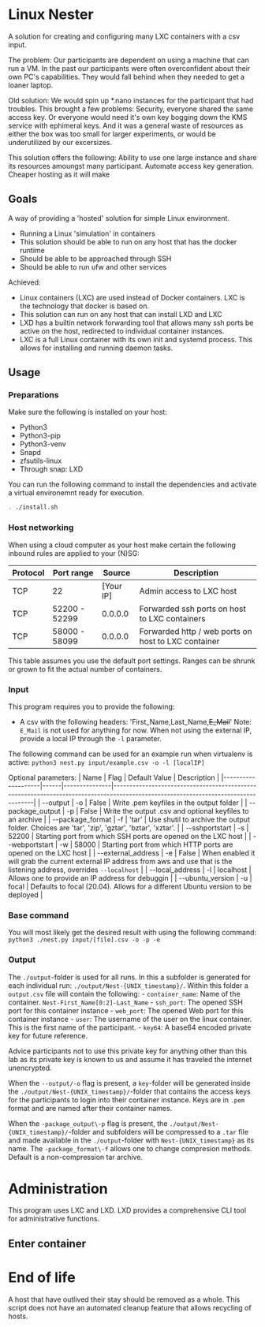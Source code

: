 # Linux Nester
A solution for creating and configuring many LXC containers with a csv input.

The problem: Our participants are dependent on using a machine that can run a VM. In the past our participants were often overconfident about their own PC's capabilities. They would fall behind when they needed to get a loaner laptop.

Old solution: We would spin up *.nano instances for the participant that had troubles. This brought a few problems: Security, everyone shared the same access key. Or everyone would need it's own key bogging down the KMS service with ephimeral keys. And it was a general waste of resources as either the box was too small for larger experiments, or would be underutilized by our excersizes. 

This solution offers the following: Ability to use one large instance and share its resources amoungst many participant. Automate access key generation. Cheaper hosting as it will make

## Goals
A way of providing a 'hosted' solution for simple Linux environment.
- Running a Linux 'simulation' in containers
- This solution should be able to run on any host that has the docker runtime
- Should be able to be approached through SSH
- Should be able to run ufw and other services

Achieved:
- Linux containers (LXC) are used instead of Docker containers. LXC is the technology that docker is based on.
- This solution can run on any host that can install LXD and LXC
- LXD has a builtin network forwarding tool that allows many ssh ports be active on the host, redirected to individual container instances.
- LXC is a full Linux container with its own init and systemd process. This allows for installing and running daemon tasks.

## Usage
### Preparations
Make sure the following is installed on your host:
- Python3
- Python3-pip
- Python3-venv
- Snapd
- zfsutils-linux
- Through snap: LXD

You can run the following command to install the dependencies and activate a virtual environemnt ready for execution.
```sh
. ./install.sh
```

### Host networking
When using a cloud computer as your host make certain the following inbound rules are applied to your (N)SG:

| Protocol | Port range    | Source    | Description                                         |
|----------|---------------|-----------|-----------------------------------------------------|
| TCP      | 22            | [Your IP] | Admin access to LXC host                            |
| TCP      | 52200 - 52299 | 0.0.0.0   | Forwarded ssh ports on host to LXC containers       |
| TCP      | 58000 - 58099 | 0.0.0.0   | Forwarded http / web ports on host to LXC container |

This table assumes you use the default port settings. Ranges can be shrunk or grown to fit the actual number of containers.

### Input
This program requires you to provide the following:
- A csv with the following headers: 'First_Name,Last_Name,~~E_Mail~~'
Note: `E_Mail` is not used for anything for now.
When not using the external IP, provide a local IP through the `-l` parameter.

The following command can be used for an example run when virtualenv is active:
`python3 nest.py input/example.csv -o -l [localIP]`

Optional parameters:
| Name               | Flag | Default Value | Description                                                                                                                       |
|--------------------|------|---------------|-----------------------------------------------------------------------------------------------------------------------------------|
| --output           | -o   | False         | Write .pem keyfiles in the output folder                                                                                          |
| --package_output   | -p   | False         | Write the output .csv and optional keyfiles to an archive                                                                         |
| --package_format   | -f   | 'tar'         | Use shutil to archive the output folder. Choices are 'tar', 'zip', 'gztar', 'bztar', 'xztar'.                                     |
| --sshportstart     | -s   | 52200         | Starting port from which SSH ports are opened on the LXC host                                                                     |
| --webportstart     | -w   | 58000         | Starting port from which HTTP ports are opened on the LXC host                                                                    |
| --external_address | -e   | False         | When enabled it will grab the current external IP address from aws and use that is the listening address, overrides `--localhost` |
| --local_address    | -l   | localhost     | Allows one to provide an IP address for debuggin                                                                                  |
| --ubuntu_version   | -u   | focal         | Defaults to focal (20.04). Allows for a different Ubuntu version to be deployed                                                   |

### Base command
You will most likely get the desired result with using the following command:
`python3 ./nest.py input/[file].csv -o -p -e`

### Output
The `./output`-folder is used for all runs. In this a subfolder is generated for each individual run: `./output/Nest-{UNIX_timestamp}/`. Within this folder a `output.csv` file will contain the following:
    - `container_name`: Name of the container. `Nest-First_Name[0:2]-Last_Name`
    - `ssh_port`: The opened SSH port for this container instance
    - `web_port`: The opened Web port for this container instance
    - `user`: The username of the user on the linux container. This is the first name of the participant.
    - `key64`: A base64 encoded private key for future reference.

Advice participants not to use this private key for anything other than this lab as its private key is known to us and assume it has traveled the internet unencrypted. 

When the `--output/-o` flag is present, a `key`-folder will be generated inside the `./output/Nest-{UNIX_timestamp}/`-folder that contains the access keys for the participants to login into their container instance. Keys are in `.pem` format and are named after their container names.

When the `-package_output\-p` flag is present, the `./output/Nest-{UNIX_timestamp}/`-folder and subfolders will be compressed to a `.tar` file and made available in the `./output`-folder with `Nest-{UNIX_timestamp}` as its name. The `-package_format\-f` allows one to change compresion methods. Default is a non-compression tar archive.

# Administration
This program uses LXC and LXD. LXD provides a comprehensive CLI tool for administrative functions. 

## Enter container

# End of life
A host that have outlived their stay should be removed as a whole. This script does not have an automated cleanup feature that allows recycling of hosts.